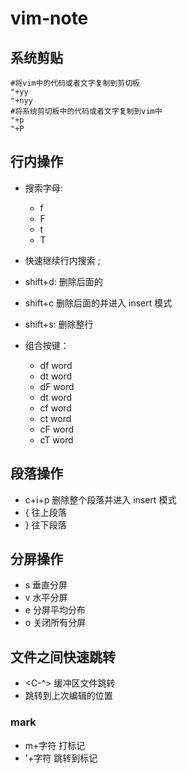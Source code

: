 # vim-note

## 系统剪贴

```
#将vim中的代码或者文字复制到剪切板
"+yy
"+nyy
#将系统剪切板中的代码或者文字复制到vim中
"+p
"+P
```

## 行内操作

- 搜索字母:
  - f
  - F
  - t
  - T
- 快速继续行内搜索 ;
- shift+d: 删除后面的
- shift+c 删除后面的并进入 insert 模式
- shift+s: 删除整行

- 组合按键：
  - df word
  - dt word
  - dF word
  - dt word
  - cf word
  - ct word
  - cF word
  - cT word

## 段落操作

- c+i+p 删除整个段落并进入 insert 模式
- { 往上段落
- } 往下段落

## 分屏操作

- <C-w>s 垂直分屏
- <C-w>v 水平分屏
- <C-w>e 分屏平均分布
- <C-w>o 关闭所有分屏

## 文件之间快速跳转

- <C-^> 缓冲区文件跳转
- <C-o> <C-i> 跳转到上次编辑的位置

### mark

- m+字符 打标记
- '+字符 跳转到标记
